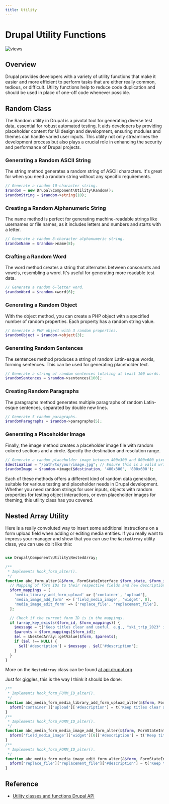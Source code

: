 ```yaml
---
title: Utility
---
```


# Drupal Utility Functions
![views](https://api.visitor.plantree.me/visitor-badge/pv?label=views&color=informational&namespace=d9book&key=utility.md)

## Overview

Drupal provides developers with a variety of utility functions that make it easier and more efficient to perform tasks that are either really common, tedious, or difficult. Utility functions help to reduce code duplication and should be used in place of one-off code whenever possible.

## Random Class

The Random utility in Drupal is a pivotal tool for generating diverse test data, essential for robust automated testing. It aids developers by providing placeholder content for UI design and development, ensuring modules and themes can handle varied user inputs. This utility not only streamlines the development process but also plays a crucial role in enhancing the security and performance of Drupal projects.

### Generating a Random ASCII String
The string method generates a random string of ASCII characters. It's great for when you need a random string without any specific requirements.

```php
// Generate a random 10-character string.
$random = new Drupal\Component\Utility\Random();
$randomString = $random->string(10);
```

### Creating a Random Alphanumeric String
The name method is perfect for generating machine-readable strings like usernames or file names, as it includes letters and numbers and starts with a letter.

```php
// Generate a random 8-character alphanumeric string.
$randomName = $random->name(8);
```

### Crafting a Random Word
The word method creates a string that alternates between consonants and vowels, resembling a word. It's useful for generating more readable test data.

```php
// Generate a random 6-letter word.
$randomWord = $random->word(6);
```

### Generating a Random Object
With the object method, you can create a PHP object with a specified number of random properties. Each property has a random string value.

```php
// Generate a PHP object with 3 random properties.
$randomObject = $random->object(3);
```

### Generating Random Sentences
The sentences method produces a string of random Latin-esque words, forming sentences. This can be used for generating placeholder text.

```php
// Generate a string of random sentences totaling at least 100 words.
$randomSentences = $random->sentences(100);
```

### Creating Random Paragraphs
The paragraphs method generates multiple paragraphs of random Latin-esque sentences, separated by double new lines.

```php
// Generate 5 random paragraphs.
$randomParagraphs = $random->paragraphs(5);
```

### Generating a Placeholder Image
Finally, the image method creates a placeholder image file with random colored sections and a circle. Specify the destination and resolution range.

```php
// Generate a random placeholder image between 400x300 and 800x600 pixels.
$destination = "/path/to/your/image.jpg"; // Ensure this is a valid writable path.
$randomImage = $random->image($destination, '400x300', '800x600');
```

Each of these methods offers a different kind of random data generation, suitable for various testing and placeholder needs in Drupal development. Whether you need random strings for user inputs, objects with random properties for testing object interactions, or even placeholder images for theming, this utility class has you covered.

## Nested Array Utility

Here is a really convoluted way to insert some additional instructions on a form upload field when adding or editing media entities. If you really want to impress your manager and show that you can use the `NestedArray` utility class, you can use do it like this:

```php

use Drupal\Component\Utility\NestedArray;

/**
 * Implements hook_form_alter().
 */
function abc_form_alter(&$form, FormStateInterface $form_state, $form_id) {
  // Mapping of form IDs to their respective fields and new descriptions.
  $form_mappings = [
    'media_library_add_form_upload' => ['container', 'upload'],
    'media_image_add_form' => ['field_media_image', 'widget', 0],
    'media_image_edit_form' => ['replace_file', 'replacement_file'],
  ];

  // Check if the current form ID is in the mappings.
  if (array_key_exists($form_id, $form_mappings)) {
    $message = t('Keep titles clear and useful. e.g., "ski_trip_2023" instead of "img_pxl_443445"<br>');
    $parents = $form_mappings[$form_id];
    $el = &NestedArray::getValue($form, $parents);
    if ($el !== NULL) {
      $el['#description'] = $message . $el['#description'];
    }
  }
}
```
More on the `NestedArray` class can be found [at api.drupal.org](https://api.drupal.org/api/drupal/core%21lib%21Drupal%21Component%21Utility%21NestedArray.php/class/NestedArray/10).

Just for giggles, this is the way I think it should be done:

```php
/**
 * Implements hook_form_FORM_ID_alter().
 */
function abc_media_form_media_library_add_form_upload_alter(&$form, FormStateInterface $form_state, $form_id) {
  $form['container']['upload']['#description'] = t('Keep titles clear and useful. e.g., "ski_trip_2023" instead of "img_pxl_443445"<br>') . '<br>' . $form['container']['upload']['#description'];
}
/**
 * Implements hook_form_FORM_ID_alter().
 */
function abc_media_form_media_image_add_form_alter(&$form, FormStateInterface $form_state, $form_id) {
  $form['field_media_image']['widget'][0]['#description'] = t('Keep titles clear and useful. e.g., "ski_trip_2023" instead of "img_pxl_443445"<br>') . '<br>' . $form['field_media_image']['widget'][0]['#description'];
}
/**
 * Implements hook_form_FORM_ID_alter().
 */
function abc_media_form_media_image_edit_form_alter(&$form, FormStateInterface $form_state, $form_id) {
  $form["replace_file"]["replacement_file"]["#description"] = t('Keep titles clear and useful. e.g., "ski_trip_2023" instead of "img_pxl_443445"<br>') . '<br>' . $form["replace_file"]["replacement_file"]["#description"];
}
```

## Reference

- [Utility classes and functions Drupal API](https://api.drupal.org/api/drupal/core%21core.api.php/group/utility/10)
